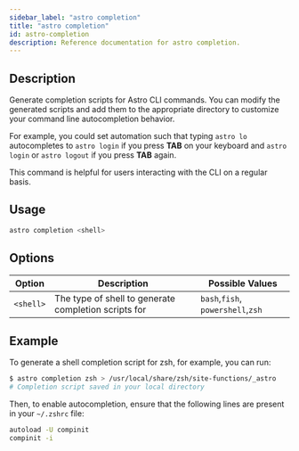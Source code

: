 ```yaml
---
sidebar_label: "astro completion"
title: "astro completion"
id: astro-completion
description: Reference documentation for astro completion.
---
```


## Description

Generate completion scripts for Astro CLI commands. You can modify the generated scripts and add them to the appropriate directory to customize your command line autocompletion behavior.

For example, you could set automation such that typing `astro lo` autocompletes to `astro login` if you press **TAB** on your keyboard and `astro login` or `astro logout` if you press **TAB** again.

This command is helpful for users interacting with the CLI on a regular basis.

## Usage

```sh
astro completion <shell>
```

## Options

| Option  | Description                                          | Possible Values                   |
| ------- | ---------------------------------------------------- | --------------------------------- |
| `<shell>` | The type of shell to generate completion scripts for | `bash`,`fish`, `powershell`,`zsh` |

## Example

To generate a shell completion script for zsh, for example, you can run:

```sh
$ astro completion zsh > /usr/local/share/zsh/site-functions/_astro
# Completion script saved in your local directory
```

Then, to enable autocompletion, ensure that the following lines are present in your `~/.zshrc` file:

```sh
autoload -U compinit
compinit -i
```
